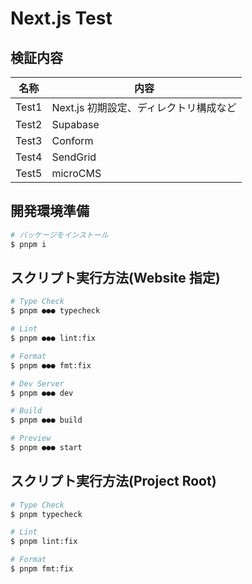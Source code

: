 # Next.js Test

## 検証内容

| 名称  | 内容                                   |
| ----- | -------------------------------------- |
| Test1 | Next.js 初期設定、ディレクトリ構成など |
| Test2 | Supabase                               |
| Test3 | Conform                                |
| Test4 | SendGrid                               |
| Test5 | microCMS                               |

## 開発環境準備

```bash
# パッケージをインストール
$ pnpm i
```

## スクリプト実行方法(Website 指定)

```bash
# Type Check
$ pnpm ●●● typecheck

# Lint
$ pnpm ●●● lint:fix

# Format
$ pnpm ●●● fmt:fix

# Dev Server
$ pnpm ●●● dev

# Build
$ pnpm ●●● build

# Preview
$ pnpm ●●● start
```

## スクリプト実行方法(Project Root)

```bash
# Type Check
$ pnpm typecheck

# Lint
$ pnpm lint:fix

# Format
$ pnpm fmt:fix
```
